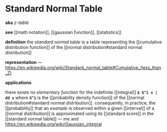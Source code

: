 # Standard Normal Table

**aka** _z-table_

**see** [[math notation]], [[gaussian function]], [[statistics]]

**definition** the _standard normal table_ is a table representing the [[cumulative distribution function]] of the [[normal distribution#standard normal distribution]]

**representation** &mdash; <https://en.wikipedia.org/wiki/Standard_normal_table#Cumulative_(less_than_Z)>

**applications**

there exists no _elementary function_ for the indefinite [[integral]] **`$ G^1 x | dd x`** where **`G^1`** is the [[probability density function]] of the [[normal distribution#standard normal distribution]]. consequently, in practice, the [[probability]] that an _example_ is observed within a given [[interval]] of a [[normal distribution]] is approximated using its [[standard score]] in the [[standard normal table]] &mdash; me and <https://en.wikipedia.org/wiki/Gaussian_integral>
